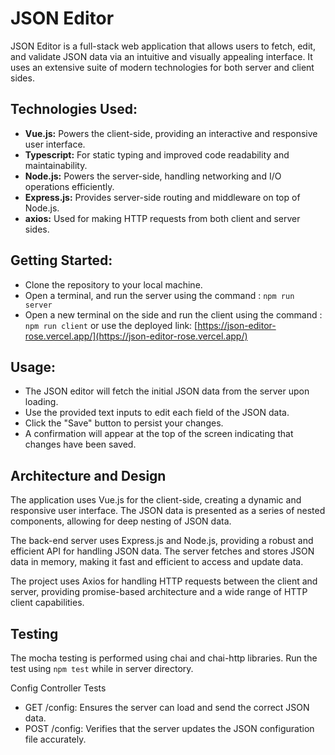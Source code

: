 # JSON Editor

JSON Editor is a full-stack web application that allows users to fetch, edit, and validate JSON data via an intuitive and visually appealing interface. It uses an extensive suite of modern technologies for both server and client sides.

## Technologies Used:

- **Vue.js:** Powers the client-side, providing an interactive and responsive user interface.
- **Typescript:** For static typing and improved code readability and maintainability.
- **Node.js:** Powers the server-side, handling networking and I/O operations efficiently.
- **Express.js:** Provides server-side routing and middleware on top of Node.js.
- **axios:** Used for making HTTP requests from both client and server sides.

## Getting Started:

- Clone the repository to your local machine.
- Open a terminal, and run the server using the command : `npm run server`
- Open a new terminal on the side and run the client using the command : `npm run client` or use the deployed link: [https://json-editor-rose.vercel.app/](https://json-editor-rose.vercel.app/)

## Usage:

- The JSON editor will fetch the initial JSON data from the server upon loading.
- Use the provided text inputs to edit each field of the JSON data.
- Click the "Save" button to persist your changes.
- A confirmation will appear at the top of the screen indicating that changes have been saved.

## Architecture and Design

The application uses Vue.js for the client-side, creating a dynamic and responsive user interface. The JSON data is presented as a series of nested components, allowing for deep nesting of JSON data.

The back-end server uses Express.js and Node.js, providing a robust and efficient API for handling JSON data. The server fetches and stores JSON data in memory, making it fast and efficient to access and update data.

The project uses Axios for handling HTTP requests between the client and server, providing promise-based architecture and a wide range of HTTP client capabilities.

## Testing

The mocha testing is performed using chai and chai-http libraries. Run the test using `npm test` while in server directory.

Config Controller Tests

- GET /config: Ensures the server can load and send the correct JSON data.
- POST /config: Verifies that the server updates the JSON configuration file accurately.


